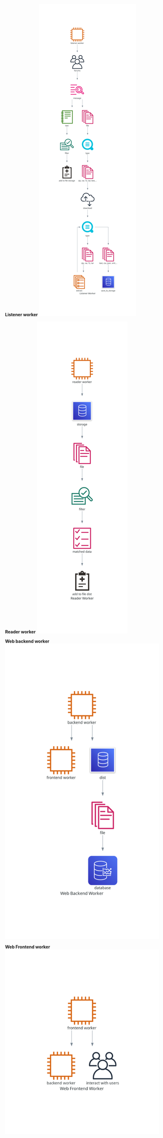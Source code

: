 **Listener worker**
![](./diagrams/listener_worker.png)

**Reader worker**
![](./diagrams/reader_worker.png)

**Web backend worker**
![](./diagrams/web_backend_worker.png)

**Web Frontend worker**
![](./diagrams/web_frontend_worker.png)
